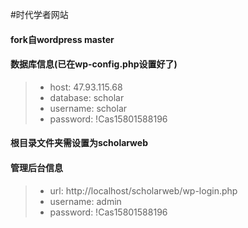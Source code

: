 #时代学者网站
#### fork自wordpress master
#### 数据库信息(已在wp-config.php设置好了)
> * host: 47.93.115.68
> * database: scholar
> * username: scholar
> * password: !Cas15801588196
#### 根目录文件夹需设置为scholarweb
#### 管理后台信息
> * url: http://localhost/scholarweb/wp-login.php
> * username: admin
> * password: !Cas15801588196



